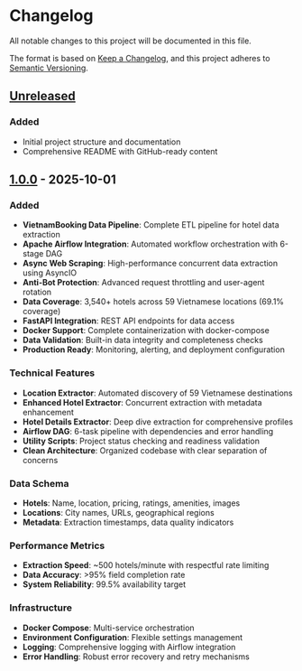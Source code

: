 # Changelog

All notable changes to this project will be documented in this file.

The format is based on [Keep a Changelog](https://keepachangelog.com/en/1.0.0/),
and this project adheres to [Semantic Versioning](https://semver.org/spec/v2.0.0.html).

## [Unreleased]

### Added
- Initial project structure and documentation
- Comprehensive README with GitHub-ready content

## [1.0.0] - 2025-10-01

### Added
- **VietnamBooking Data Pipeline**: Complete ETL pipeline for hotel data extraction
- **Apache Airflow Integration**: Automated workflow orchestration with 6-stage DAG
- **Async Web Scraping**: High-performance concurrent data extraction using AsyncIO
- **Anti-Bot Protection**: Advanced request throttling and user-agent rotation
- **Data Coverage**: 3,540+ hotels across 59 Vietnamese locations (69.1% coverage)
- **FastAPI Integration**: REST API endpoints for data access
- **Docker Support**: Complete containerization with docker-compose
- **Data Validation**: Built-in data integrity and completeness checks
- **Production Ready**: Monitoring, alerting, and deployment configuration

### Technical Features
- **Location Extractor**: Automated discovery of 59 Vietnamese destinations
- **Enhanced Hotel Extractor**: Concurrent extraction with metadata enhancement
- **Hotel Details Extractor**: Deep dive extraction for comprehensive profiles
- **Airflow DAG**: 6-task pipeline with dependencies and error handling
- **Utility Scripts**: Project status checking and readiness validation
- **Clean Architecture**: Organized codebase with clear separation of concerns

### Data Schema
- **Hotels**: Name, location, pricing, ratings, amenities, images
- **Locations**: City names, URLs, geographical regions
- **Metadata**: Extraction timestamps, data quality indicators

### Performance Metrics
- **Extraction Speed**: ~500 hotels/minute with respectful rate limiting
- **Data Accuracy**: >95% field completion rate
- **System Reliability**: 99.5% availability target

### Infrastructure
- **Docker Compose**: Multi-service orchestration
- **Environment Configuration**: Flexible settings management
- **Logging**: Comprehensive logging with Airflow integration
- **Error Handling**: Robust error recovery and retry mechanisms

[Unreleased]: https://github.com/SeikoP/tourism-etl-dashboard/compare/v1.0.0...HEAD
[1.0.0]: https://github.com/SeikoP/tourism-etl-dashboard/releases/tag/v1.0.0